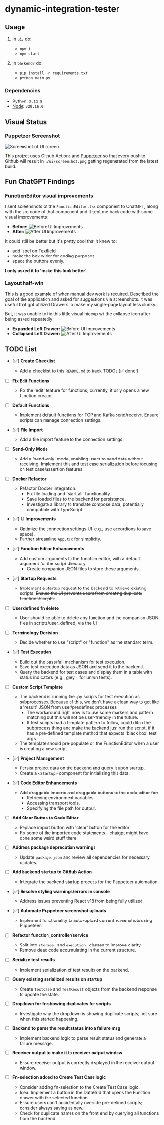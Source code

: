 # dynamic-integration-tester

## Usage

1. In `ui/` do:

   - `npm i`
   - `npm start`

2. In `backend/` do:
   - `pip install -r requirements.txt`
   - `python main.py`

### Dependencies

- [Python](https://www.python.org/downloads): `3.12.5`
- [Node](https://nodejs.org/en/download/): `v20.16.0`

## Visual Status

### Puppeteer Screenshot

![Screenshot of UI screen](./ui/screenshot.png)

This project uses Github Actions and [Puppeteer](https://pptr.dev/) so that every push to Github will result in `./ui/screenshot.png` getting regenerated from the latest build.

## Fun ChatGPT Findings

### FunctionEditor visual improvements

I sent screenshots of the `FunctionEditor.tsx` component to ChatGPT, along with the src code of that component and it sent me back code with some visual improvements:

- **Before:**
  ![Before UI Improvements](resources/chat-gpt-editor-before.png)
- **After:**
  ![After UI Improvements](resources/chat-gpt-editor-after.png)

It could still be better but it's pretty cool that it knew to:

- add label on Textfield
- make the box wider for coding purposes
- space the buttons evenly.

**I only asked it to 'make this look better'.**

### Layout half-win

This is a good example of when manual dev work is required.
Described the goal of the application and asked for suggestions via screenshots.
It was useful that gpt utilized Drawers to make my single-page layout less clunky.

But, it was unable to fix this little visual hiccup w/ the collapse icon after being asked repeatedly:

- **Expanded Left Drawer:**
  ![Before UI Improvements](resources/chat-gpt-drawer-layout-expanded.png)
- **Collapsed Left Drawer:**
  ![After UI Improvements](resources/chat-gpt-drawer-layout-collapsed.png)

## TODO List

- [✅] **Create Checklist**

  - Add a checklist to this `README.md` to track TODOs (✅ done!).

- [ ] **Fix Edit Functions**

  - Fix the 'edit' feature for functions; currently, it only opens a new function creator.

- [ ] **Default Functions**

  - Implement default functions for TCP and Kafka send/receive. Ensure scripts can manage connection settings.

- [✅] **File Import**

  - Add a file import feature to the connection settings.

- [ ] **Send-Only Mode**

  - Add a 'send-only' mode, enabling users to send data without receiving. Implement this and test case serialization before focusing on test case/assertion features.

- [ ] **Docker Refactor**

  - Refactor Docker integration:
    - Fix file loading and 'start all' functionality.
    - Save loaded files to the backend for persistence.
    - Investigate a library to translate compose data, potentially compatible with TypeScript.

- [✅] **UI Improvements**

  - Optimize the connection settings UI (e.g., use accordions to save space).
  - Further streamline `App.tsx` for simplicity.

- [✅] **Function Editor Enhancements**

  - Add custom arguments to the function editor, with a default argument for the script directory.
    - Create companion JSON files to store these arguments.

- [✅] **Startup Requests**

  - Implement a startup request to the backend to retrieve existing scripts.
    ~~Ensure the UI prevents users from creating duplicate functions/scripts.~~

- [ ] **User defined fn delete**

  - User should be able to delete any function and the companion JSON files in scripts/user_defined, via the UI

- [ ] **Terminology Decision**

  - Decide whether to use "script" or "function" as the standard term.

- [✅] **Test Execution**

  - Build out the pass/fail mechanism for test execution.
  - Save test execution data as JSON and send it to the backend.
  - Query the backend for test cases and display them in a table with status indicators (e.g., grey `-` for unrun tests).

- [ ] **Custom Script Template**

  - The backend is running the .py scripts for test execution as subprocesses. Because of this, we don't have a clean way to get like a 'result' JSON from user/predefined processes.
    - The workaround right now is to use some markers and pattern matching but this will not be user-friendly in the future.
    - If test scripts had a template pattern to follow, could ditch the subprocess thing and make the backend just run the script, if it has a pre-defined template method that expects 'black box' test args
  - The template should pre-populate on the FunctionEditor when a user is creating a new script

- [✅] **Project Management**

  - Persist project data on the backend and query it upon startup.
  - Create a `<Startup>` component for initializing this data.

- [✅] **Code Editor Enhancements**

  - Add draggable imports and draggable buttons to the code editor for:
    - Retrieving environment variables.
    - Accessing transport tools.
    - Specifying the file path for output.

- [ ] **Add Clear Button to Code Editor**

  - Replace import button with 'clear' button for the editor
  - Fix some of the imported code statements - chatgpt might have done some weird stuff there

- [ ] **Address package deprecation warnings**

  - Update `package.json` and review all dependencies for necessary updates.

- [ ] **Add backend startup to GitHub Action**

  - Integrate the backend startup process for the Puppeteer automation.

- [✅] **Resolve styling warnings/errors in console**

  - Address issues preventing React v18 from being fully utilized.

- [✅] **Automate Puppeteer screenshot uploads**

  - Implement functionality to auto-upload current screenshots using Puppeteer.

- [ ] **Refactor function_controller/service**

  - Split into `storage_` and `execution_` classes to improve clarity.
  - Remove dead code accumulating in the current structure.

- [ ] **Serialize test results**

  - Implement serialization of test results on the backend.

- [ ] **Query existing serialized results on startup**

  - Create `TestCase` and `TestResult` objects from the backend response to update the state.

- [ ] **Dropdown for fn showing duplicates for scripts**

  - Investigate why the dropdown is showing duplicate scripts; not sure when this started happening.

- [ ] **Backend to parse the result status into a failure msg**

  - Implement backend logic to parse result status and generate a failure message.

- [ ] **Receiver output to make it to receiver output window**

  - Ensure receiver output is correctly displayed in the receiver output window.

- [ ] **Fn-selection added to Create Test Case logic**

  - Consider adding fn-selection to the Create Test Case logic.
  - Idea: Implement a button in the DataGrid that opens the Function drawer with the selected function.
  - Ensure users can't accidentally override pre-defined scripts; consider always saving as new.
  - Check for duplicate names on the front end by querying all functions from the backend.
